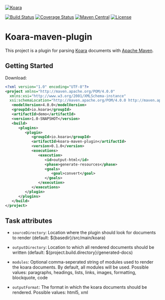 [![Koara](http://www.koara.io/logo.png)](http://www.koara.io)

[![Build Status](https://img.shields.io/travis/codeaddslife/koara-maven-plugin.svg)](https://travis-ci.org/codeaddslife/koara-maven-plugin)
[![Coverage Status](https://img.shields.io/coveralls/codeaddslife/koara-maven-plugin.svg)](https://coveralls.io/github/codeaddslife/koara-maven-plugin?branch=master)
[![Maven Central](https://img.shields.io/maven-central/v/com.codeaddslife.koara/koara-maven-plugin.svg)](http://search.maven.org/#search%7Cga%7C1%7Ckoara)
[![License](https://img.shields.io/badge/License-Apache%202.0-blue.svg)](https://github.com/codeaddslife/koara-maven-plugin/blob/master/LICENSE)

# Koara-maven-plugin
This project is a plugin for parsing [Koara](http://www.koara.io) documents with [Apache Maven](http://maven.apache.org).

## Getting Started
Download:
```xml
<?xml version="1.0" encoding="UTF-8"?>
<project xmlns="http://maven.apache.org/POM/4.0.0"
  xmlns:xsi="http://www.w3.org/2001/XMLSchema-instance"
  xsi:schemaLocation="http://maven.apache.org/POM/4.0.0 http://maven.apache.org/xsd/maven-4.0.0.xsd">
   <modelVersion>4.0.0</modelVersion>
   <groupId>io.koara</groupId>
   <artifactId>demo</artifactId>
   <version>1.0-SNAPSHOT</version>
   <build>
      <plugins>
         <plugin>
            <groupId>io.koara</groupId>
            <artifactId>koara-maven-plugin</artifactId>
            <version>0.1.0</version>
            <executions>
               <execution>
                  <id>output-html</id>
                  <phase>generate-resources</phase>
                  <goals>
                     <goal>convert</goal>
                  </goals>
               </execution>
            </executions>
         </plugin>
      </plugins>
   </build>
</project>
```

## Task attributes
- `sourceDirectory`:
  Location where the plugin should look for documents to render (default: ${basedir}/src/main/koara)

- `outputDirectory`:
  Location to which all rendered documents should be written (default: ${project.build.directory}/generated-docs)
  
- `modules`:
  Optional comma-seperated string of modules used to render the koara documents. By default, all modules will be used. Possible values: paragraphs, headings, lists, links, images, formatting, blockquote, code

- `outputFormat`:
  The format in which the koara documents should be rendered. Possible values: html5, xml